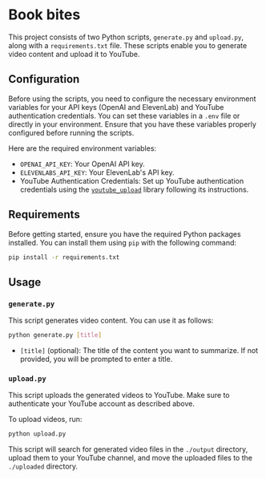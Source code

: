 # Book bites

This project consists of two Python scripts, `generate.py` and `upload.py`, along with a `requirements.txt` file. These scripts enable you to generate video content and upload it to YouTube.

## Configuration

Before using the scripts, you need to configure the necessary environment variables for your API keys (OpenAI and ElevenLab) and YouTube authentication credentials. You can set these variables in a `.env` file or directly in your environment. Ensure that you have these variables properly configured before running the scripts.

Here are the required environment variables:

- `OPENAI_API_KEY`: Your OpenAI API key.
- `ELEVENLABS_API_KEY`: Your ElevenLab's API key.
- YouTube Authentication Credentials: Set up YouTube authentication credentials using the [`youtube_upload`](https://github.com/pillargg/youtube-upload) library following its instructions.

## Requirements

Before getting started, ensure you have the required Python packages installed. You can install them using `pip` with the following command:

```bash
pip install -r requirements.txt
```

## Usage

### `generate.py`

This script generates video content. You can use it as follows:

```bash
python generate.py [title]
```

- `[title]` (optional): The title of the content you want to summarize. If not provided, you will be prompted to enter a title.

### `upload.py`

This script uploads the generated videos to YouTube. Make sure to authenticate your YouTube account as described above.

To upload videos, run:

```bash
python upload.py
```

This script will search for generated video files in the `./output` directory, upload them to your YouTube channel, and move the uploaded files to the `./uploaded` directory.
